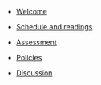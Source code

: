 - [Welcome](README.md)

- [Schedule and readings](schedule.md)

- [Assessment](assessment.md)

- [Policies](policies.md)

- [Discussion](discussion.md)

<!-- - [Bibliography](bibliography.md)
  - Selective general background readings
    + Historical backgrond
    + Key books published since 1945
    + Collections
  - Topics -->

